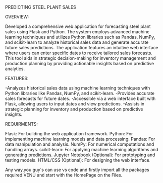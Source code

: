 PREDICTING STEEL PLANT SALES

OVERVIEW:

Developed a comprehensive web application for forecasting steel plant sales using Flask and Python. The system employs advanced machine learning 
techniques and utilizes Python libraries such as Pandas, NumPy, and scikit-learn to analyze historical sales data and generate accurate future 
sales predictions. The application features an intuitive web interface where users can enter specific dates to receive tailored sales forecasts. 
This tool aids in strategic decision-making for inventory management and production planning by providing actionable insights based on predictive analytics.

FEATURES:

-Analyzes historical sales data using machine learning techniques with Python libraries like Pandas, NumPy, and scikit-learn.
-Provides accurate sales forecasts for future dates.
-Accessible via a web interface built with Flask, allowing users to input dates and view predictions.
-Assists in strategic planning for inventory and production based on predictive insights.

REQUIRMENTS:

Flask: For building the web application framework.
Python: For implementing machine learning models and data processing.
Pandas: For data manipulation and analysis.
NumPy: For numerical computations and handling arrays.
scikit-learn: For applying machine learning algorithms and generating predictions.
Jupyter Notebook (Optional): For prototyping and testing models.
HTML/CSS (Optional): For designing the web interface.


Any way,you guy's can use vs code and firstly import all the packages required VENU and start with the HomePage on the Files.
